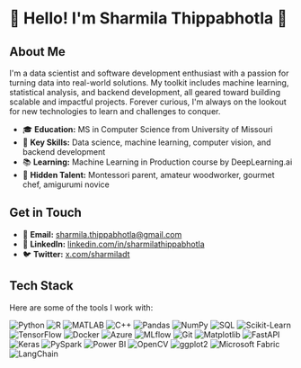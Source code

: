 # 🌟 Hello! I'm Sharmila Thippabhotla 🌟

## About Me

I'm a data scientist and software development enthusiast with a passion for turning data into real-world solutions. My toolkit includes machine learning, statistical analysis, and backend development, all geared toward building scalable and impactful projects. Forever curious, I'm always on the lookout for new technologies to learn and challenges to conquer.

- 🎓 **Education:** MS in Computer Science from University of Missouri
- 🌟 **Key Skills:** Data science, machine learning, computer vision, and backend development
- 📚 **Learning:** Machine Learning in Production course by DeepLearning.ai
- 🌱 **Hidden Talent:** Montessori parent, amateur woodworker, gourmet chef, amigurumi novice  

## Get in Touch

- 📧 **Email:** [sharmila.thippabhotla@gmail.com](mailto:sharmila.thippabhotla@gmail.com)
- 💼 **LinkedIn:** [linkedin.com/in/sharmilathippabhotla](https://www.linkedin.com/in/sharmilathippabhotla)
- 🐦 **Twitter:** [x.com/sharmiladt](https://x.com/sharmiladt)

## Tech Stack

Here are some of the tools I work with:

![Python](https://img.shields.io/badge/Python-3776AB?style=for-the-badge&logo=python&logoColor=white)
![R](https://img.shields.io/badge/R-276DC3?style=for-the-badge&logo=r&logoColor=white)
![MATLAB](https://img.shields.io/badge/MATLAB-0076A8?style=for-the-badge&logo=mathworks&logoColor=white)
![C++](https://img.shields.io/badge/C++-00599C?style=for-the-badge&logo=cplusplus&logoColor=white)
![Pandas](https://img.shields.io/badge/Pandas-150458?style=for-the-badge&logo=pandas&logoColor=white)
![NumPy](https://img.shields.io/badge/NumPy-013243?style=for-the-badge&logo=numpy&logoColor=white)
![SQL](https://img.shields.io/badge/SQL-4479A1?style=for-the-badge&logo=sql&logoColor=white)
![Scikit-Learn](https://img.shields.io/badge/Scikit--Learn-F7931E?style=for-the-badge&logo=scikit-learn&logoColor=white)
![TensorFlow](https://img.shields.io/badge/TensorFlow-FF6F00?style=for-the-badge&logo=tensorflow&logoColor=white)
![Docker](https://img.shields.io/badge/Docker-2496ED?style=for-the-badge&logo=docker&logoColor=white)
![Azure](https://img.shields.io/badge/Azure-0078D4?style=for-the-badge&logo=microsoftazure&logoColor=white)
![MLflow](https://img.shields.io/badge/MLflow-0194E2?style=for-the-badge&logo=mlflow&logoColor=white)
![Git](https://img.shields.io/badge/Git-F05032?style=for-the-badge&logo=git&logoColor=white)
![Matplotlib](https://img.shields.io/badge/Matplotlib-013243?style=for-the-badge&logo=matplotlib&logoColor=white)
![FastAPI](https://img.shields.io/badge/FastAPI-009688?style=for-the-badge&logo=fastapi&logoColor=white)
![Keras](https://img.shields.io/badge/Keras-D00000?style=for-the-badge&logo=keras&logoColor=white)
![PySpark](https://img.shields.io/badge/PySpark-E25A1C?style=for-the-badge&logo=apachespark&logoColor=white)
![Power BI](https://img.shields.io/badge/Power_BI-F2C811?style=for-the-badge&logo=powerbi&logoColor=black)
![OpenCV](https://img.shields.io/badge/OpenCV-5C3EE8?style=for-the-badge&logo=opencv&logoColor=white)
![ggplot2](https://img.shields.io/badge/ggplot2-DF0F28?style=for-the-badge&logo=ggplot2&logoColor=white)
![Microsoft Fabric](https://img.shields.io/badge/Microsoft_Fabric-0078D4?style=for-the-badge&logo=microsoft&logoColor=white)
![LangChain](https://img.shields.io/badge/LangChain-3776AB?style=for-the-badge&logo=langchain&logoColor=white)
